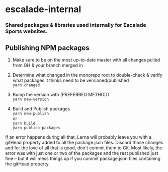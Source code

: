 # escalade-internal

### Shared packages & libraries used internally for Escalade Sports websites.


## Publishing NPM packages

1. Make sure to be on the most up-to-date master with all changes pulled from GH & your branch merged in

2. Determine what changed in the monorepo root to double-check & verify what packages it thinks need to be versioned/published\
`yarn changed`

3. Bump the version with (PREFERRED METHOD)\
`yarn new-version`

4. Build and Publish packages\
`yarn new-publish`\
or\
`yarn build` \
`yarn publish-packages`

If an error happens during all that, Lerna will probably leave you with a gitHead property added to all the package.json files. Discard those changes and for the love of all that is good, don't commit them to Git. Most likely, the error was with just one or two of the packages and the rest published just fine – but it will mess things up if you commit package.json files containing the gitHead property.
